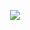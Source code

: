 <p align="center"> <img src="https://capsule-render.vercel.app/api?text=Hey Everyone!🕹️&animation=fadeIn&type=waving&color=gradient&height=100"/> </p>
